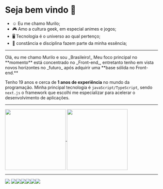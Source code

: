 # Seja bem vindo 👋

- ☺️ Eu me chamo Murilo;
- 🎮 Amo a cultura geek, em especial animes e jogos;
- 🖥️ Tecnologia é o universo ao qual pertenço;
- 💪 constância e disciplina fazem parte da minha essência;

<hr />
Olá, eu me chamo Murilo e sou _Brasileiro!_ Meu foco principal no **momento** está concentrado no _Front-end_, entretanto tenho em vista novos horizontes no _futuro_ após adquirir uma **base sólida no Front-end.**

Tenho 19 anos e cerca de **1 anos de experiência** no mundo da programação. Minha principal tecnologia é `javaScript/TypeScript`, sendo `next.js` o framework que escolhi
me especializar para acelerar o desenvolvimento de aplicações.

<hr>

<a href="https://github.com/Zafkiel45/github-readme-stats">
    <img height=200 align="center" src="https://github-readme-stats.vercel.app/api?username=Zafkiel45&show_icons=true&theme=transparent&locale=pt-br" />
<a/>
<a href="https://github.com/Zafkiel45/convoychat">
  <img height=200 align="center" src="https://github-readme-stats.vercel.app/api/top-langs?username=Zafkiel45&show_icons=true&theme=transparent&layout=compact&langs_count=8&card_width=200" />
</a>

<hr>

<img src="https://img.shields.io/badge/HTML5-E34F26?style=for-the-badge&logo=html5&logoColor=white" > <img src="https://img.shields.io/badge/CSS3-1572B6?style=for-the-badge&logo=css3&logoColor=white" ><img src="https://img.shields.io/badge/JavaScript-F7DF1E?style=for-the-badge&logo=javascript&logoColor=black" ><img src="https://img.shields.io/badge/TypeScript-007ACC?style=for-the-badge&logo=typescript&logoColor=white" ><img src="https://img.shields.io/badge/Sass-CC6699?style=for-the-badge&logo=sass&logoColor=white" ><img src="https://img.shields.io/badge/React-20232A?style=for-the-badge&logo=react&logoColor=61DAFB" ><img src="https://img.shields.io/badge/Tailwind_CSS-38B2AC?style=for-the-badge&logo=tailwind-css&logoColor=white" >








